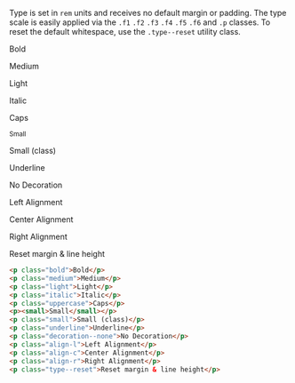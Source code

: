 Type is set in `rem` units and receives no default margin or padding. The type scale is easily applied via the `.f1` `.f2` `.f3` `.f4` `.f5` `.f6` and `.p` classes. To reset the default whitespace, use the `.type--reset` utility class.

<div class="demo px2 mt2">
  <p class="bold">Bold</p>
  <p class="medium">Medium</p>
  <p class="light">Light</p>
  <p class="italic">Italic</p>
  <p class="uppercase">Caps</p>
  <p><small>Small</small></p>
  <p class="small">Small (class)</p>
  <p class="underline">Underline</p>
  <p class="decoration--none">No Decoration</p>
  <p class="align-l">Left Alignment</p>
  <p class="align-c">Center Alignment</p>
  <p class="align-r">Right Alignment</p>
  <p class="type--reset">Reset margin & line height</p>
</div>

```html
<p class="bold">Bold</p>
<p class="medium">Medium</p>
<p class="light">Light</p>
<p class="italic">Italic</p>
<p class="uppercase">Caps</p>
<p><small>Small</small></p>
<p class="small">Small (class)</p>
<p class="underline">Underline</p>
<p class="decoration--none">No Decoration</p>
<p class="align-l">Left Alignment</p>
<p class="align-c">Center Alignment</p>
<p class="align-r">Right Alignment</p>
<p class="type--reset">Reset margin & line height</p>
```
